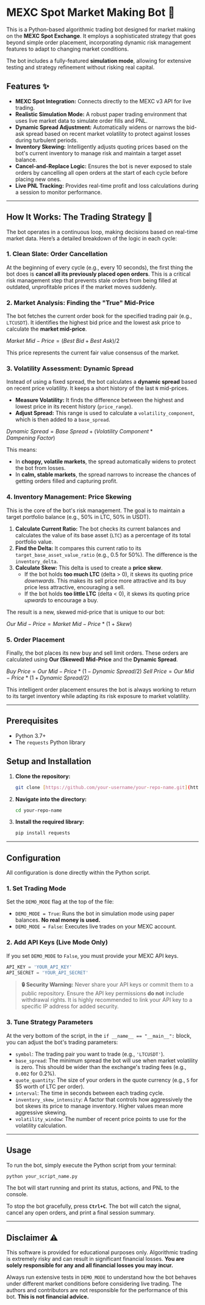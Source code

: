 # MEXC Spot Market Making Bot 🤖

This is a Python-based algorithmic trading bot designed for market making on the **MEXC Spot Exchange**. It employs a sophisticated strategy that goes beyond simple order placement, incorporating dynamic risk management features to adapt to changing market conditions.

The bot includes a fully-featured **simulation mode**, allowing for extensive testing and strategy refinement without risking real capital.

## Features ✨

* **MEXC Spot Integration:** Connects directly to the MEXC v3 API for live trading.
* **Realistic Simulation Mode:** A robust paper trading environment that uses live market data to simulate order fills and PNL.
* **Dynamic Spread Adjustment:** Automatically widens or narrows the bid-ask spread based on recent market volatility to protect against losses during turbulent periods.
* **Inventory Skewing:** Intelligently adjusts quoting prices based on the bot's current inventory to manage risk and maintain a target asset balance.
* **Cancel-and-Replace Logic:** Ensures the bot is never exposed to stale orders by cancelling all open orders at the start of each cycle before placing new ones.
* **Live PNL Tracking:** Provides real-time profit and loss calculations during a session to monitor performance.

---

## How It Works: The Trading Strategy 🧠

The bot operates in a continuous loop, making decisions based on real-time market data. Here’s a detailed breakdown of the logic in each cycle:

### 1. Clean Slate: Order Cancellation

At the beginning of every cycle (e.g., every 10 seconds), the first thing the bot does is **cancel all its previously placed open orders**. This is a critical risk management step that prevents stale orders from being filled at outdated, unprofitable prices if the market moves suddenly.

### 2. Market Analysis: Finding the "True" Mid-Price

The bot fetches the current order book for the specified trading pair (e.g., `LTCUSDT`). It identifies the highest bid price and the lowest ask price to calculate the **market mid-price**.

$Market\ Mid-Price = (Best\ Bid + Best\ Ask) / 2$

This price represents the current fair value consensus of the market.

### 3. Volatility Assessment: Dynamic Spread

Instead of using a fixed spread, the bot calculates a **dynamic spread** based on recent price volatility. It keeps a short history of the last `N` mid-prices.

* **Measure Volatility:** It finds the difference between the highest and lowest price in its recent history (`price_range`).
* **Adjust Spread:** This range is used to calculate a `volatility_component`, which is then added to a `base_spread`.

$Dynamic\ Spread = Base\ Spread + (Volatility\ Component * Dampening\ Factor)$

This means:
* In **choppy, volatile markets**, the spread automatically widens to protect the bot from losses.
* In **calm, stable markets**, the spread narrows to increase the chances of getting orders filled and capturing profit.

### 4. Inventory Management: Price Skewing

This is the core of the bot's risk management. The goal is to maintain a target portfolio balance (e.g., 50% in LTC, 50% in USDT).

1.  **Calculate Current Ratio:** The bot checks its current balances and calculates the value of its base asset (`LTC`) as a percentage of its total portfolio value.
2.  **Find the Delta:** It compares this current ratio to its `target_base_asset_value_ratio` (e.g., 0.5 for 50%). The difference is the `inventory_delta`.
3.  **Calculate Skew:** This delta is used to create a **price skew**.
    * If the bot holds **too much LTC** (delta > 0), it skews its quoting price *downwards*. This makes its sell price more attractive and its buy price less attractive, encouraging a sell.
    * If the bot holds **too little LTC** (delta < 0), it skews its quoting price *upwards* to encourage a buy.

The result is a new, skewed mid-price that is unique to our bot:

$Our\ Mid-Price = Market\ Mid-Price * (1 + Skew)$

### 5. Order Placement

Finally, the bot places its new buy and sell limit orders. These orders are calculated using **Our (Skewed) Mid-Price** and the **Dynamic Spread**.

$Buy\ Price = Our\ Mid-Price * (1 - Dynamic\ Spread / 2)$
$Sell\ Price = Our\ Mid-Price * (1 + Dynamic\ Spread / 2)$

This intelligent order placement ensures the bot is always working to return to its target inventory while adapting its risk exposure to market volatility.

---

## Prerequisites

* Python 3.7+
* The `requests` Python library

## Setup and Installation

1.  **Clone the repository:**
    ```bash
    git clone [https://github.com/your-username/your-repo-name.git](https://github.com/your-username/your-repo-name.git)
    ```
2.  **Navigate into the directory:**
    ```bash
    cd your-repo-name
    ```
3.  **Install the required library:**
    ```bash
    pip install requests
    ```

---

## Configuration

All configuration is done directly within the Python script.

### 1. Set Trading Mode

Set the `DEMO_MODE` flag at the top of the file:
* `DEMO_MODE = True`: Runs the bot in simulation mode using paper balances. **No real money is used.**
* `DEMO_MODE = False`: Executes live trades on your MEXC account.

### 2. Add API Keys (Live Mode Only)

If you set `DEMO_MODE` to `False`, you must provide your MEXC API keys.

```python
API_KEY = 'YOUR_API_KEY'
API_SECRET = 'YOUR_API_SECRET'
```

> **🔒 Security Warning:**
> Never share your API keys or commit them to a public repository. Ensure the API key permissions **do not** include withdrawal rights. It is highly recommended to link your API key to a specific IP address for added security.

### 3. Tune Strategy Parameters

At the very bottom of the script, in the `if __name__ == "__main__":` block, you can adjust the bot's trading parameters:

* `symbol`: The trading pair you want to trade (e.g., `'LTCUSDT'`).
* `base_spread`: The minimum spread the bot will use when market volatility is zero. This should be wider than the exchange's trading fees (e.g., `0.002` for 0.2%).
* `quote_quantity`: The size of your orders in the quote currency (e.g., `5` for $5 worth of LTC per order).
* `interval`: The time in seconds between each trading cycle.
* `inventory_skew_intensity`: A factor that controls how aggressively the bot skews its price to manage inventory. Higher values mean more aggressive skewing.
* `volatility_window`: The number of recent price points to use for the volatility calculation.

---

## Usage

To run the bot, simply execute the Python script from your terminal:

```bash
python your_script_name.py
```

The bot will start running and print its status, actions, and PNL to the console.

To stop the bot gracefully, press **`Ctrl+C`**. The bot will catch the signal, cancel any open orders, and print a final session summary.

---

## Disclaimer ⚠️

This software is provided for educational purposes only. Algorithmic trading is extremely risky and can result in significant financial losses. **You are solely responsible for any and all financial losses you may incur.**

Always run extensive tests in `DEMO_MODE` to understand how the bot behaves under different market conditions before considering live trading. The authors and contributors are not responsible for the performance of this bot. **This is not financial advice.**
